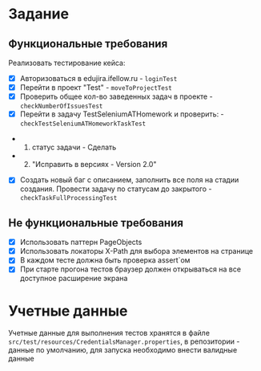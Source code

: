 # Задание

## Функциональные требования
Реализовать тестирование кейса:
- [x] Авторизоваться в edujira.ifellow.ru - `loginTest`
- [x] Перейти в проект "Test" - `moveToProjectTest`
- [x] Проверить общее кол-во заведенных задач в проекте - `checkNumberOfIssuesTest`
- [x] Перейти в задачу TestSeleniumATHomework и проверить: - `checkTestSeleniumATHomeworkTaskTest`
- 1. статус задачи - Сделать
- 2. "Исправить в версиях - Version 2.0"
- [x] Создать новый баг с описанием, заполнить все поля на стадии создания. Провести задачу по статусам до закрытого - `checkTaskFullProcessingTest`

## Не функциональные требования
- [x] Использовать паттерн PageObjects
- [x] Использовать локаторы X-Path для выбора элементов на странице
- [x] В каждом тесте должна быть проверка assert`ом
- [x] При старте прогона тестов браузер должен открываться на все доступное расширение экрана

# Учетные данные
Учетные данные для выполнения тестов хранятся в файле `src/test/resources/CredentialsManager.properties`, в репозитории - данные по умолчанию, для запуска необходимо внести валидные данные